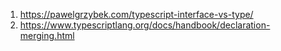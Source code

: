 1. https://pawelgrzybek.com/typescript-interface-vs-type/
2. https://www.typescriptlang.org/docs/handbook/declaration-merging.html
